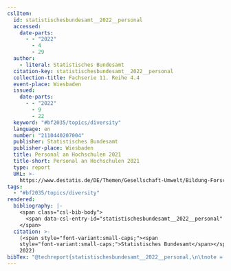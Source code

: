 ```yaml
---
cslItem:
  id: statistischesbundesamt__2022__personal
  accessed:
    date-parts:
      - - "2022"
        - 4
        - 29
  author:
    - literal: Statistisches Bundesamt
  citation-key: statistischesbundesamt__2022__personal
  collection-title: Fachserie 11. Reihe 4.4
  event-place: Wiesbaden
  issued:
    date-parts:
      - - "2022"
        - 9
        - 22
  keyword: "#bf2035/topics/diversity"
  language: en
  number: "2110440207004"
  publisher: Statistisches Bundesamt
  publisher-place: Wiesbaden
  title: Personal an Hochschulen 2021
  title-short: Personal an Hochschulen 2021
  type: report
  URL: >-
    https://www.destatis.de/DE/Themen/Gesellschaft-Umwelt/Bildung-Forschung-Kultur/Hochschulen/Publikationen/Downloads-Hochschulen/personal-hochschulen-2110440207004.pdf?__blob=publicationFile
tags:
  - "#bf2035/topics/diversity"
rendered:
  bibliography: |-
    <span class="csl-bib-body">
      <span data-csl-entry-id="statistischesbundesamt__2022__personal" class="csl-entry"><span class='author-bib'>Statistisches Bundesamt</span>. <span class='date-bib'>(2022)</span>. <span class='title'><i><b><span style="font-style:normal;">Personal an Hochschulen 2021</span></b></i></span> (Nr. 2110440207004; Fachserie 11. Reihe 4.4). Statistisches Bundesamt. <span class='URL'><a href='https://www.destatis.de/DE/Themen/Gesellschaft-Umwelt/Bildung-Forschung-Kultur/Hochschulen/Publikationen/Downloads-Hochschulen/personal-hochschulen-2110440207004.pdf?__blob=publicationFile'>LINK</a></span></span>
    </span>
  citation: >-
    (<span style="font-variant:small-caps;"><span
    style="font-variant:small-caps;">Statistisches Bundesamt</span></span>,
    2022)
bibTex: "@techreport{statistischesbundesamt__2022__personal,\n\tnote = {[Online; accessed 2022-04-29]},\n\taddress = {Wiesbaden},\n\tauthor = {{Statistisches Bundesamt}},\n\tseries = {Fachserie 11. {Reihe} 4.4},\n\tyear = {2022},\n\tmonth = {sep 22},\n\tnumber = {2110440207004},\n\tinstitution = {Statistisches Bundesamt},\n\ttitle = {Personal an {Hochschulen} 2021},\n\turl = {https://www.destatis.de/DE/Themen/Gesellschaft-Umwelt/Bildung-Forschung-Kultur/Hochschulen/Publikationen/Downloads-Hochschulen/personal-hochschulen-2110440207004.pdf?__blob=publicationFile},\n}\n\n"
---
```

